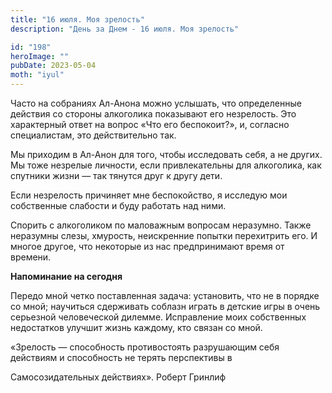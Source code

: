 ```yaml
---
title: "16 июля. Моя зрелость"
description: "День за Днем - 16 июля. Моя зрелость"

id: "198"
heroImage: ""
pubDate: 2023-05-04
moth: "iyul"
---
```


Часто на собраниях Ал-Анона можно услышать, что определенные действия со
стороны алкоголика показывают его незрелость. Это характерный ответ на вопрос
«Что его беспокоит?», и, согласно специалистам, это действительно так.

Мы приходим в Ал-Анон для того, чтобы исследовать себя, а не других. Мы тоже
незрелые личности, если привлекательны для алкоголика, как спутники жизни —
так тянутся друг к другу дети.

Если незрелость причиняет мне беспокойство, я исследую мои собственные
слабости и буду работать над ними.

Спорить с алкоголиком по маловажным вопросам неразумно. Также неразумны слезы,
хмурость, неискренние попытки перехитрить его. И многое другое, что некоторые
из нас предпринимают время от времени.

**Напоминание на сегодня**

Передо мной четко поставленная задача: установить, что не в порядке со мной;
научиться сдерживать соблазн играть в детские игры в очень серьезной
человеческой дилемме. Исправление моих собственных недостатков улучшит жизнь
каждому, кто связан со мной.

«Зрелость — способность противостоять разрушающим себя действиям и способность
не терять перспективы в

Самосозидательных действиях». Роберт Гринлиф
